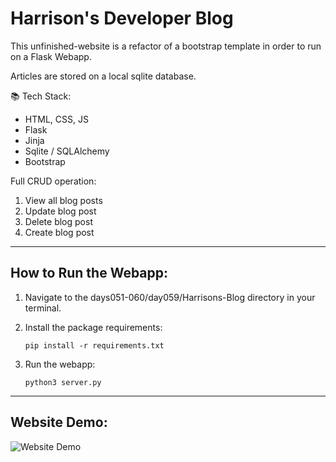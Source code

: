 # Harrison's Developer Blog

This unfinished-website is a refactor of a bootstrap template in order to run on a Flask Webapp.

Articles are stored on a local sqlite database.

📚 Tech Stack:
- HTML, CSS, JS
- Flask
- Jinja
- Sqlite / SQLAlchemy
- Bootstrap

Full CRUD operation:
1. View all blog posts
2. Update blog post
3. Delete blog post
4. Create blog post

___

## How to Run the Webapp:

1. Navigate to the days051-060/day059/Harrisons-Blog directory in your terminal.

2. Install the package requirements:
    ```
    pip install -r requirements.txt
    ```

3. Run the webapp:
    ```
    python3 server.py
    ```
___

## Website Demo:

![Website Demo](./demo.gif)